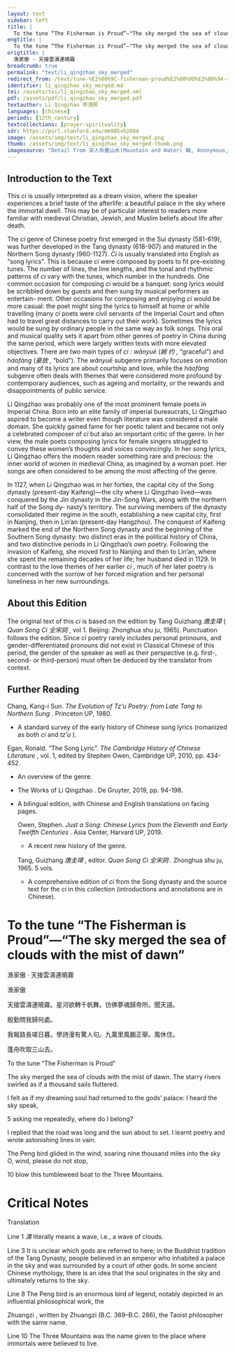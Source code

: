 ```yaml
---
layout: text
sidebar: left
title: |
  To the tune “The Fisherman is Proud”—"The sky merged the sea of clouds with the mist of dawn | 漁家傲 · 天接雲濤連曉霧
engtitle: |
  To the tune “The Fisherman is Proud”—"The sky merged the sea of clouds with the mist of dawn
origtitle: |
  漁家傲 · 天接雲濤連曉霧
breadcrumb: true
permalink: "text/li_qingzhao_sky_merged"
redirect_from: /text/tune-%E2%80%9C-fisherman-proud%E2%80%9D%E2%80%94-sky-merged-sea-clouds-mist-dawn
identifier: li_qingzhao_sky_merged.md
tei: /assets/tei/li_qingzhao_sky_merged.xml
pdf: /assets/pdf/li_qingzhao_sky_merged.pdf
textauthor: Li Qingzhao 李清照
languages: [chinese]
periods: [12th_century]
textcollections: [prayer-spirituality]
sdr: https://purl.stanford.edu/mm905xh2894
image: /assets/img/text/li_qingzhao_sky_merged.png
thumb: /assets/img/text/li_qingzhao_sky_merged-thumb.png
imagesource: "Detail from 宋人布畫山水(Mountain and Water) 軸, Anonymous, National Palace Museum, Accession Number: K2A000903N000000000PAA [Public Domain]"
---
```

<h2>Introduction to the Text</h2>
<p>This <i> ci </i> is usually interpreted as a dream vision, where the speaker experiences a brief taste of the afterlife: a beautiful palace in the sky where the immortal dwell. This may be of particular interest to readers more familiar with medieval Christian, Jewish, and Muslim beliefs about life after death.</p>

<p>The <i> ci </i> genre of Chinese poetry first emerged in the Sui dynasty (581-619), was further developed in the Tang dynasty (618-907) and matured in the Northern Song dynasty (960-1127). <i> Ci </i> is usually translated into English as “song lyrics”. This is because <i> ci </i> were composed by poets to fit pre-existing tunes. The number of lines, the line lengths, and the tonal and rhythmic patterns of <i> ci </i> vary with the tunes, which number in the hundreds. One common occasion for composing <i> ci </i> would be a banquet: song lyrics would be scribbled down by guests and then sung by musical performers as entertain- ment. Other occasions for composing and enjoying <i> ci </i> would be more casual: the poet might sing the lyrics to himself at home or while travelling (many <i> ci </i> poets were civil servants of the Imperial Court and often had to travel great distances to carry out their work). Sometimes the lyrics would be sung by ordinary people in the same way as folk songs. This oral and musical quality sets it apart from other genres of poetry in China during the same period, which were largely written texts with more elevated objectives. There are two main types of <i> ci</i> : <i> wǎnyuē </i> (<em>婉 约</em> , “graceful”) and <i> háofàng </i> (<em>豪放</em> , “bold”). The <i> wǎnyuē </i> subgenre primarily focuses on emotion and many of its lyrics are about courtship and love, while the <i> háofàng </i> subgenre often deals with themes that were considered more profound by contemporary audiences, such as ageing and mortality, or the rewards and disappointments of public service.</p>

<p>Li Qingzhao was probably one of the most prominent female poets in Imperial China. Born into an elite family of imperial bureaucrats, Li Qingzhao aspired to become a writer even though literature was considered a male domain. She quickly gained fame for her poetic talent and became not only a celebrated composer of <i> ci </i> but also an important critic of the genre. In her view, the male poets composing lyrics for female singers struggled to convey these women’s thoughts and voices convincingly. In her song lyrics, Li Qingzhao offers the modern reader something rare and precious: the inner world of women in medieval China, as imagined by a woman poet. Her songs are often considered to be among the most affecting of the genre.</p>

<p>In 1127, when Li Qingzhao was in her forties, the capital city of the Song dynasty (present-day Kaifeng)—the city where Li Qingzhao lived—was conquered by the Jin dynasty in the Jin-Song Wars, along with the northern half of the Song dy- nasty’s territory. The surviving members of the dynasty consolidated their regime in the south, establishing a new capital city, first in Nanjing, then in Lin’an (present-day Hangzhou). The conquest of Kaifeng marked the end of the Northern Song dynasty and the beginning of the Southern Song dynasty: two distinct eras in the political history of China, and two distinctive periods in Li Qingzhao’s own poetry. Following the invasion of Kaifeng, she moved first to Nanjing and then to Lin’an, where she spent the remaining decades of her life; her husband died in 1129. In contrast to the love themes of her earlier <i> ci</i> , much of her later poetry is concerned with the sorrow of her forced migration and her personal loneliness in her new surroundings.</p>

<h2>About this Edition</h2>
<p>The original text of this <i> ci </i> is based on the edition by Tang Guizhang <em>唐圭璋</em> (<i> Quan Song Ci </i> <em>全宋詞</em> , vol 1. Beijing: Zhonghua shu ju, 1965). Punctuation follows the edition. Since <i> ci </i> poetry rarely includes personal pronouns, and gender-differentiated pronouns did not exist in Classical Chinese of this period, the gender of the speaker as well as their perspective (e.g. first-, second- or third-person) must often be deduced by the translator from context.</p>

<h2>Further Reading</h2>
<p>Chang, Kang-i Sun. <i> The Evolution of Tz’u Poetry: from Late Tang to Northern Sung</i> . Princeton UP, 1980.</p>
<ul>
<li>A standard survey of the early history of Chinese song lyrics (romanized as both <em>ci</em> and <em>tz’u</em> ).</li></ul>
<p>Egan, Ronald. “The Song Lyric”. <i> The Cambridge History of Chinese Literature</i> , vol. 1, edited by Stephen Owen, Cambridge UP, 2010, pp. 434-452.</p>
<ul>
<li>An overview of the genre.</li>
</ul>
<ul>
<li>The Works of Li Qingzhao . De Gruyter, 2019, pp. 94-198.</li></ul>
<ul>
<li>
<p>A bilingual edition, with Chinese and English translations on facing pages.</p>
<p>Owen, Stephen. <i> Just a Song: Chinese Lyrics from the Eleventh and Early Twelfth Centuries</i> . Asia Center, Harvard UP, 2019.</p>
<ul>
<li>A recent new history of the genre.</li></ul>
<p>Tang, Guizhang <em>唐圭璋</em> , editor. <i> Quan Song Ci </i> <em>全宋詞</em> . Zhonghua shu ju, 1965. 5 vols.</p>
<ul>
<li>A comprehensive edition of <em>ci</em> from the Song dynasty and the source text for the <em>ci</em> in this collection (introductions and annotations are in Chinese).</li>
</ul>
</li>
</ul>
<h1>To the tune “The Fisherman is Proud”—“The sky merged the sea of clouds with the mist of dawn”</h1>
<p>漁家傲 · 天接雲濤連曉霧</p>

<p>漁家傲</p>

<p>天接雲濤連曉霧。星河欲轉千帆舞。彷佛夢魂歸帝所。聞天語。</p>
<p>殷勤問我歸何處。</p>

<p>我報路長嗟日暮。學詩漫有驚人句。九萬里風鵬正舉。風休住。</p>
<p>蓬舟吹取三山去。</p>
<p>To the tune “The Fisherman is Proud”</p>

<p>The sky merged the sea of clouds with the mist of dawn. The starry rivers swirled as if a thousand sails fluttered.</p>
<p>I felt as if my dreaming soul had returned to the gods’ palace: I heard the sky speak,</p>
<p>5 asking me repeatedly, where do I belong?</p>

<p>I replied that the road was long and the sun about to set. I learnt poetry and wrote astonishing lines in vain.</p>
<p>The Peng bird glided in the wind, soaring nine thousand miles into the sky O, wind, please do not stop,</p>
<p>10 blow this tumbleweed boat to the Three Mountains.</p>

<h1>Critical Notes</h1>

<p>Translation</p>
<p>Line 1 <em>濤</em> literally means a wave, i.e., a wave of clouds.</p>
<p>Line 3 It is unclear which gods are referred to here; in the Buddhist tradition of the Tang Dynasty, people believed in an emperor who inhabited a palace in the sky and was surrounded by a court of other gods. In some ancient Chinese mythology, there is an idea that the soul originates in the sky and ultimately returns to the sky.</p>
<p>Line 8 The Peng bird is an enormous bird of legend, notably depicted in an influential philosophical work, the</p>
<p>Zhuangzi , written by Zhuangzi (B.C. 369–B.C. 286), the Taoist philosopher with the same name.</p>
<p>Line 10 The Three Mountains was the name given to the place where immortals were believed to live.</p>
